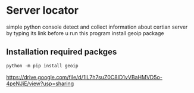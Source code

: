 # Server locator

simple python console detect and collect information about certian server by typing its link
before u run this program install geoip package

## Installation required packges

```python
python -m pip install geoip
```
https://drive.google.com/file/d/1lL7h7suZ0C8ID1vVBaHMVD5o-4peNJiE/view?usp=sharing
